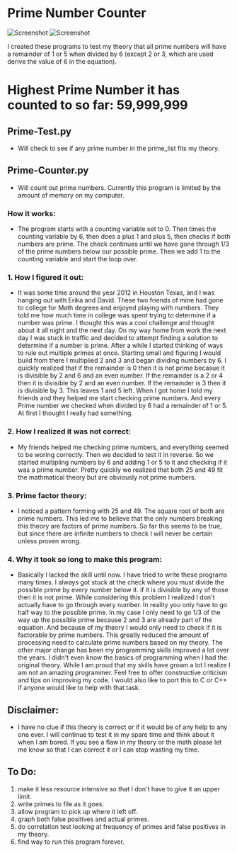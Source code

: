 # Prime Number Counter
![Screenshot](https://img.shields.io/badge/Platform-Universal-brightgreen)
![Screenshot](https://img.shields.io/badge/Language-Python3-blue)

I created these programs to test my theory that all prime numbers will have a remainder of 1 or 5 when divided by 6 (except 2 or 3, which are used derive the value of 6 in the equation). 

# Highest Prime Number it has counted to so far: **59,999,999**

## Prime-Test.py 
  - Will check to see if any prime number in the prime_list fits my theory. 

## Prime-Counter.py 
  - Will count out prime numbers. Currently this program is limited by the amount of memory on my computer. 

### How it works:
  - The program starts with a counting variable set to 0. Then times the counting variable by 6, then does a plus 1 and plus 5, then checks if both numbers are prime. The check continues until we have gone through 1/3 of the prime numbers below our possible prime. Then we add 1 to the counting variable and start the loop over. 

### 1. How I figured it out:
  - It was some time around the year 2012 in Houston Texas, and I was hanging out with Erika and David. These two friends of mine had gone to college for Math degrees and enjoyed playing with numbers. They told me how much time in college was spent trying to determine if a number was prime. I thought this was a cool challenge and thought about it all night and the next day. On my way home from work the next day I was stuck in traffic and decided to attempt finding a solution to determine if a number is prime. After a while I started thinking of ways to rule out multiple primes at once. Starting small and figuring I would build from there I multiplied 2 and 3 and began dividing numbers by 6. I quickly realized that if the remainder is 0 then it is not prime becasue it is divisible by 2 and 6 and an even number. If the remainder is a 2 or 4 then it is divisible by 2 and an even number. If the remainder is 3 then it is divisible by 3. This leaves 1 and 5 left. When I got home I told my friends and they helped me start checking prime numbers. And every Prime number we checked when divided by 6 had a remainder of 1 or 5. At first I thought I really had something. 
### 2. How I realized it was not correct:
  - My friends helped me checking prime numbers, and everything seemed to be woring correctly. Then we decided to test it in reverse. So we started multipling numbers by 6 and adding 1 or 5 to it and checking if it was a prime number. Pretty quickly we realized that both 25 and 49 fit the mathmatical theory but are obviously not prime numbers. 
### 3. Prime factor theory:
  - I noticed a pattern forming with 25 and 49. The square root of both are prime numbers. This led me to believe that the only numbers breaking this theory are factors of prime numbers. So far this seems to be true, but since there are infinite numbers to check I will never be certain unless proven wrong. 
### 4. Why it took so long to make this program:
  - Basically I lacked the skill until now. I have tried to write these programs many times. I always got stuck at the check where you must divide the possible prime by every number below it. if it is divisible by any of those then it is not prime. While considering this problem I realized I don't actually have to go through every number. In reality you only have to go half way to the possible prime. In my case I only need to go 1/3 of the way up the possible prime because 2 and 3 are already part of the equation. And because of my theory I would only need to check if it is factorable by prime numbers. This greatly reduced the amount of processing need to calculate prime numbers based on my theory. The other major change has been my programming skills improved a lot over the years. I didn't even know the basics of programming when I had the original theory. While I am proud that my skills have grown a lot I realize I am not an amazing programmer. Feel free to offer constructive criticism and tips on improving my code. I would also like to port this to C or C++ if anyone would like to help with that task. 
## Disclaimer: 
  - I have no clue if this theory is correct or if it would be of any help to any one ever. I will continue to test it in my spare time and think about it when I am bored. If you see a flaw in my theory or the math please let me know so that I can correct it or I can stop wasting my time. 
## To Do:
1. make it less resource intensive so that I don't have to give it an upper limit. 
2. write primes to file as it goes.
3. allow program to pick up where it left off.
4. graph both false positives and actual primes. 
5. do correlation test looking at frequency of primes and false positives in my theory. 
6. find way to run this program forever. 
